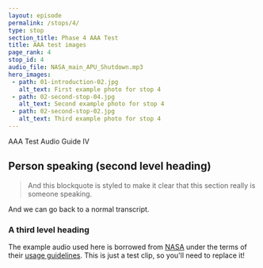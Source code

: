 ```yaml
---
layout: episode
permalink: /stops/4/
type: stop
section_title: Phase 4 AAA Test
title: AAA test images 
page_rank: 4
stop_id: 4
audio_file: NASA_main_APU_Shutdown.mp3
hero_images:
 - path: 01-introduction-02.jpg
   alt_text: First example photo for stop 4
 - path: 02-second-stop-04.jpg
   alt_text: Second example photo for stop 4
 - path: 02-second-stop-02.jpg
   alt_text: Third example photo for stop 4
---
```


AAA Test Audio Guide IV
## Person speaking (second level heading)

> And this blockquote is styled to make it clear that this section really is someone speaking.

And we can go back to a normal transcript.

### A third level heading

The example audio used here is borrowed from [NASA](http://www.nasa.gov/connect/sounds/index.html#Discovery) under the terms of their [usage guidelines](http://www.nasa.gov/multimedia/guidelines/index.html). This is just a test clip, so you'll need to replace it!